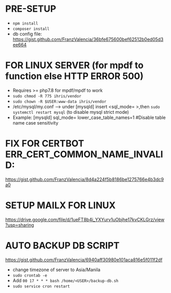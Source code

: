 # PRE-SETUP
* `npm install`
* `composer install`
* db config file: https://gist.github.com/FranzValencia/36bfe675600bef62512b0ed05d3ee664
# FOR LINUX SERVER (for mpdf to function else HTTP ERROR 500)
* Requires >= php7.8 for mpdf/mpdf to work
* `sudo chmod -R 775 ihris/vendor`
* `sudo chown -R $USER:www-data ihris/vendor`
* /etc/mysql/my.conf  --> under [mysqld] insert <sql_mode= >,then `sudo systemctl restart mysql` (to disable mysql strict mode)
* Example:
[mysqld]
sql_mode=
lower_case_table_names=1 #Disable table name case sensitivity
# FIX FOR CERTBOT ERR_CERT_COMMON_NAME_INVALID:
https://gist.github.com/FranzValencia/8d4a224f5b8186be1275766e4b3dc9a0
# SETUP MAILX FOR LINUX
https://drive.google.com/file/d/1ueFT8b4i_YXYurv1uObjhe17kvCKLGrz/view?usp=sharing
# AUTO BACKUP DB SCRIPT
https://gist.github.com/FranzValencia/6940aff30980e101aca816e5f011f2df
* change timezone of server to Asia/Manila
* `sudo crontab -e`
* Add `00 17 * * * bash /home/<USER>/backup-db.sh`
* `sudo service cron restart`
